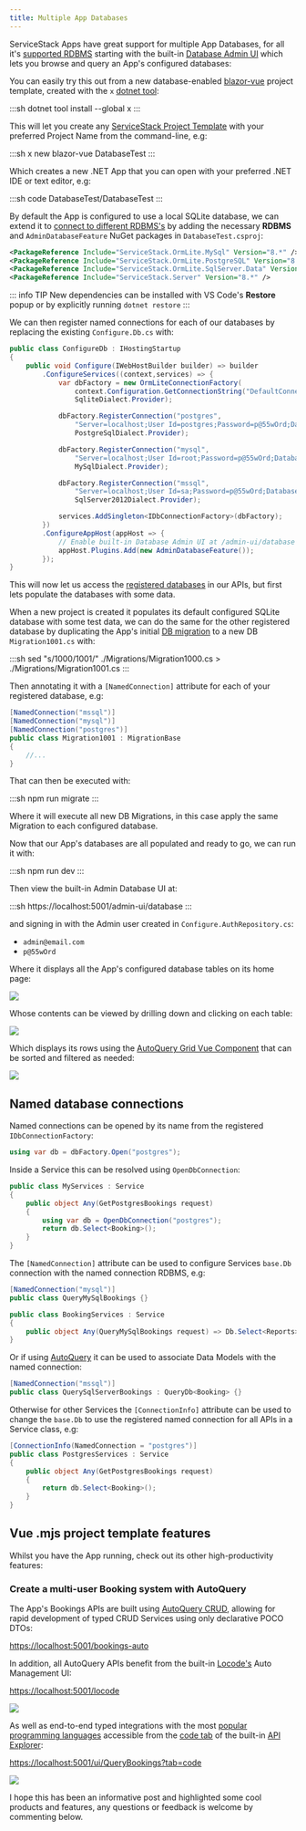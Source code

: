 ```yaml
---
title: Multiple App Databases
---
```


ServiceStack Apps have great support for multiple App Databases, for all it's [supported RDBMS](/ormlite/installation)
starting with the built-in [Database Admin UI](https://docs.servicestack.net/admin-ui-database) which lets you
browse and query an App's configured databases:

<div class="flex justify-center">
    <lite-youtube class="w-full mx-4 my-4" width="560" height="315" videoid="NZkeyuc_prg" style="background-image: url('https://img.youtube.com/vi/NZkeyuc_prg/maxresdefault.jpg')"></lite-youtube>
</div>

You can easily try this out from a new database-enabled [blazor-vue](https://blazor-vue.web-templates.io) project template,
created with the `x` [dotnet tool](https://docs.servicestack.net/dotnet-tool):

:::sh
dotnet tool install --global x
:::

This will let you create any [ServiceStack Project Template](/start) with your preferred Project Name from the command-line, e.g:

:::sh
x new blazor-vue DatabaseTest
:::

Which creates a new .NET App that you can open with your preferred .NET IDE or text editor, e.g:

:::sh
code DatabaseTest/DatabaseTest
:::

By default the App is configured to use a local SQLite database, we can extend it to 
[connect to different RDBMS's](/ormlite/install-postgres-mysql-sqlserver)
by adding the necessary **RDBMS** and `AdminDatabaseFeature` NuGet packages in `DatabaseTest.csproj`:

```xml
<PackageReference Include="ServiceStack.OrmLite.MySql" Version="8.*" />
<PackageReference Include="ServiceStack.OrmLite.PostgreSQL" Version="8.*" />
<PackageReference Include="ServiceStack.OrmLite.SqlServer.Data" Version="8.*" />
<PackageReference Include="ServiceStack.Server" Version="8.*" />
```

::: info TIP
New dependencies can be installed with VS Code's **Restore** popup or by explicitly running `dotnet restore`
:::

We can then register named connections for each of our databases by replacing the existing `Configure.Db.cs` with:

```csharp
public class ConfigureDb : IHostingStartup
{
    public void Configure(IWebHostBuilder builder) => builder
        .ConfigureServices((context,services) => {
            var dbFactory = new OrmLiteConnectionFactory(
                context.Configuration.GetConnectionString("DefaultConnection") ?? "App_Data/db.sqlite",
                SqliteDialect.Provider);

            dbFactory.RegisterConnection("postgres", 
                "Server=localhost;User Id=postgres;Password=p@55wOrd;Database=test;Pooling=true;MinPoolSize=0;MaxPoolSize=200",
                PostgreSqlDialect.Provider);

            dbFactory.RegisterConnection("mysql", 
                "Server=localhost;User Id=root;Password=p@55wOrd;Database=test;Pooling=true;MinPoolSize=0;MaxPoolSize=200",
                MySqlDialect.Provider);

            dbFactory.RegisterConnection("mssql", 
                "Server=localhost;User Id=sa;Password=p@55wOrd;Database=test;MultipleActiveResultSets=True;Encrypt=False;",
                SqlServer2012Dialect.Provider);

            services.AddSingleton<IDbConnectionFactory>(dbFactory);
        })
        .ConfigureAppHost(appHost => {
            // Enable built-in Database Admin UI at /admin-ui/database
            appHost.Plugins.Add(new AdminDatabaseFeature());
        });
}
```

This will now let us access the [registered databases](https://docs.servicestack.net/ormlite/getting-started#multiple-database-connections)
in our APIs, but first lets populate the databases with some data.

When a new project is created it populates its default configured SQLite database with some test data, we can do the same
for the other registered database by duplicating the App's initial [DB migration](https://docs.servicestack.net/ormlite/db-migrations)
to a new DB `Migration1001.cs` with:

:::sh
sed "s/1000/1001/" ./Migrations/Migration1000.cs > ./Migrations/Migration1001.cs
:::

Then annotating it with a `[NamedConnection]` attribute for each of your registered database, e.g:

```csharp
[NamedConnection("mssql")]
[NamedConnection("mysql")]
[NamedConnection("postgres")]
public class Migration1001 : MigrationBase
{
    //...
}
```

That can then be executed with:

:::sh
npm run migrate
:::

Where it will execute all new DB Migrations, in this case apply the same Migration to each configured database.

Now that our App's databases are all populated and ready to go, we can run it with:

:::sh
npm run dev
:::

Then view the built-in Admin Database UI at:

:::sh
https://localhost:5001/admin-ui/database
:::

and signing in with the Admin user created in `Configure.AuthRepository.cs`:

- `admin@email.com`
- `p@55wOrd`

Where it displays all the App's configured database tables on its home page:

![](https://servicestack.net/img/posts/postgres-mysql-sqlserver-on-apple-silicon/admin-db-home.png)

Whose contents can be viewed by drilling down and clicking on each table:

![](https://servicestack.net/img/posts/postgres-mysql-sqlserver-on-apple-silicon/admin-db-mssql-bookings.png)

Which displays its rows using the [AutoQuery Grid Vue Component](https://docs.servicestack.net/vue/autoquerygrid) that
can be sorted and filtered as needed:

![](https://servicestack.net/img/posts/postgres-mysql-sqlserver-on-apple-silicon/admin-db-postgres-coupons.png)

## Named database connections

Named connections can be opened by its name from the registered `IDbConnectionFactory`:

```csharp
using var db = dbFactory.Open("postgres");
```

Inside a Service this can be resolved using `OpenDbConnection`:

```csharp
public class MyServices : Service
{
    public object Any(GetPostgresBookings request)
    {
        using var db = OpenDbConnection("postgres");
        return db.Select<Booking>();
    } 
}
```

The `[NamedConnection]` attribute can be used to configure Services `base.Db` connection with the named connection RDBMS, e.g:

```csharp
[NamedConnection("mysql")]
public class QueryMySqlBookings {}

public class BookingServices : Service
{
    public object Any(QueryMySqlBookings request) => Db.Select<Reports>();
}
```

Or if using [AutoQuery](/autoquery/) it can be used to associate Data Models with the named connection:

```csharp
[NamedConnection("mssql")]
public class QuerySqlServerBookings : QueryDb<Booking> {}
```

Otherwise for other Services the `[ConnectionInfo]` attribute can be used to change the `base.Db` to use the registered
named connection for all APIs in a Service class, e.g:

```csharp
[ConnectionInfo(NamedConnection = "postgres")]
public class PostgresServices : Service
{
    public object Any(GetPostgresBookings request)
    {
        return db.Select<Booking>();
    }
}
```

## Vue .mjs project template features

Whilst you have the App running, check out its other high-productivity features:

### Create a multi-user Booking system with AutoQuery

The App's Bookings APIs are built using [AutoQuery CRUD](https://docs.servicestack.net/autoquery-crud), allowing for
rapid development of typed CRUD Services using only declarative POCO DTOs:

<div class="not-prose text-center">
    <a class="text-xl text-indigo-600" href="https://localhost:5001/bookings-auto">https://localhost:5001/bookings-auto</a>
</div>
<div class="flex justify-center">
    <lite-youtube class="w-full mx-4 my-4" width="560" height="315" videoid="rSFiikDjGos" style="background-image: url('https://img.youtube.com/vi/rSFiikDjGos/maxresdefault.jpg')"></lite-youtube>
</div>

In addition, all AutoQuery APIs benefit from the built-in [Locode's](https://docs.servicestack.net/locode/) Auto Management UI:

<div class="not-prose text-center">
    <a class="text-xl text-indigo-600" href="https://localhost:5001/locode">https://localhost:5001/locode</a>
</div>

[![](https://servicestack.net/img/posts/postgres-mysql-sqlserver-on-apple-silicon/db-test-locode.png)](https://docs.servicestack.net/locode/)

<div class="flex justify-center">
    <lite-youtube class="w-full mx-4 my-4" width="560" height="315" videoid="hkuO_DMFXmc" style="background-image: url('https://img.youtube.com/vi/hkuO_DMFXmc/maxresdefault.jpg')"></lite-youtube>
</div>

As well as end-to-end typed integrations with the most [popular programming languages](/service-reference) accessible
from the [code tab](https://docs.servicestack.net/api-explorer#code-tab) of the built-in
[API Explorer](https://docs.servicestack.net/api-explorer):

<div class="not-prose text-center">
    <a class="text-xl text-indigo-600" href="https://localhost:5001/ui/QueryBookings?tab=code">https://localhost:5001/ui/QueryBookings?tab=code</a>
</div>

[![](https://servicestack.net/img/posts/postgres-mysql-sqlserver-on-apple-silicon/db-test-ui-code.png)](https://docs.servicestack.net/api-explorer)

<div class="flex justify-center">
    <lite-youtube class="w-full mx-4 my-4" width="560" height="315" videoid="lUDlTMq9DHU" style="background-image: url('https://img.youtube.com/vi/lUDlTMq9DHU/maxresdefault.jpg')"></lite-youtube>
</div>

I hope this has been an informative post and highlighted some cool products and features, any questions or feedback
is welcome by commenting below.